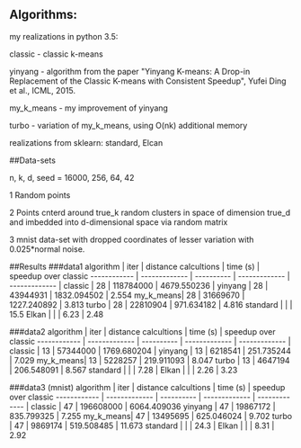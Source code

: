 ## Algorithms:
my realizations in python 3.5:

classic - classic k-means

yinyang - algorithm from the paper "Yinyang K-means: A Drop-in Replacement of the Classic K-means with Consistent Speedup", Yufei Ding et al., ICML, 2015.

my_k_means - my improvement of yinyang

turbo - variation of my_k_means, using O(nk) additional memory

realizations from sklearn: standard, Elcan

##Data-sets

n, k, d, seed = 16000, 256, 64, 42

1 Random points

2 Points cnterd around true_k random clusters in space of dimension true_d and imbedded into d-dimensional space via random matrix

3 mnist data-set with dropped coordinates of lesser variation with 0.025*normal noise.

##Results
###data1
algorithm | iter | distance calcultions | time (s) | speedup over classic
------------ | ------------- | ---------- | ------------- | ------------- |
classic   | 28 | 118784000 | 4679.550236 |
yinyang   | 28 | 43944931 | 1832.094502 | 2.554
my_k_means| 28 | 31669670 | 1227.240892 | 3.813
turbo     | 28 | 22810904 | 971.634182 | 4.816
standard  |           |          | 15.5
Elkan     |           |          | 6.23        | 2.48

###data2
algorithm | iter | distance calcultions | time (s) | speedup over classic
------------ | ------------- | ---------- | ------------- | ------------- |
classic   | 13 | 57344000 | 1769.680204 |
yinyang   | 13 |  6218541 | 251.735244 | 7.029
my_k_means| 13 |  5228257 | 219.911093 | 8.047
turbo     | 13 | 4647194 | 206.548091 | 8.567
standard  |           |          | 7.28 |
Elkan     |           |          |  2.26 | 3.23

###data3 (mnist)
algorithm | iter | distance calcultions | time (s) | speedup over classic
------------ | ------------- | ---------- | ------------- | ------------- |
classic   | 47 | 196608000 | 6064.409036
yinyang   | 47 | 19867172 | 835.799325 | 7.255
my_k_means| 47 | 13495695 | 625.046024 | 9.702
turbo     | 47 | 9869174 | 519.508485 | 11.673
standard  |           |          | 24.3 |
Elkan     |           |          | 8.31 | 2.92
